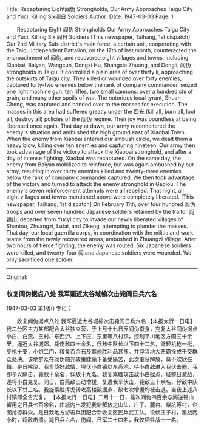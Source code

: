Title: Recapturing Eight阎伪 Strongholds, Our Army Approaches Taigu City and Yuci, Killing Six阎日 Soldiers
Author:
Date: 1947-03-03
Page: 1

　　Recapturing Eight 阎伪 Strongholds
    Our Army Approaches Taigu City and Yuci, Killing Six 阎日 Soldiers
    [This newspaper, Taihang, 1st dispatch] Our 2nd Military Sub-district's main force, a certain unit, cooperating with the Taigu Independent Battalion, on the 17th of last month, counteracted the encroachment of 阎伪, and recovered eight villages and towns, including Xiaobai, Baiyan, Wangcun, Dongxi Hu, Shangxia Zhuang, and Dongli, 阎伪 strongholds in Taigu. It controlled a plain area of over thirty li, approaching the outskirts of Taigu city. They killed or wounded over forty enemies, captured forty-two enemies below the rank of company commander, seized one light machine gun, ten rifles, two small cannons, over a hundred *shi* of grain, and many other spoils of war. The notorious local tyrant, Shuan Cheng, was captured and handed over to the masses for execution. The masses in this area had suffered greatly under the 四光 (kill all, burn all, loot all, destroy all) policies of the 阎伪 regime. Their joy was boundless at being liberated once again. That day at dawn, our army reconnoitered the enemy's situation and ambushed the high ground east of Xiaobai Town. When the enemy from Xiaobai entered our ambush circle, we dealt them a heavy blow, killing over ten enemies and capturing nineteen. Our army then took advantage of the victory to attack the Xiaobai stronghold, and after a day of intense fighting, Xiaobai was recaptured. On the same day, the enemy from Baiyan mobilized to reinforce, but was again ambushed by our army, resulting in over thirty enemies killed and twenty-three enemies below the rank of company commander captured. We then took advantage of the victory and turned to attack the enemy stronghold in Gaolou. The enemy's seven reinforcement attempts were all repelled. That night, all eight villages and towns mentioned above were completely liberated.
    [This newspaper, Taihang, 1st dispatch] On February 11th, over four hundred 阎伪 troops and over seven hundred Japanese soldiers retained by the traitor 阎锡山, departed from Yucyi city to invade our newly liberated villages of Shantou, Zhuangzi, Lutai, and Zikeng, attempting to plunder the masses. That day, our local guerrilla corps, in coordination with the militia and work teams from the newly recovered areas, ambushed in Zhuangzi Village. After two hours of fierce fighting, the enemy was routed. Six Japanese soldiers were killed, and twenty-four 阎 and Japanese soldiers were wounded. We only sacrificed one soldier.



<hr /> 

Original: 


### 收复阎伪据点八处  我军逼近太谷城榆次击毙阎日兵六名

1947-03-03
第1版()
专栏：

　　收复阎伪据点八处
    我军逼近太谷城榆次击毙阎日兵六名
    【本报太行一日电】我二分区主力某部配合太谷独立营，于上月十七日反阎伪蚕食，克复太谷阎伪据点小白、白燕、王村、东西沪、上下庄、东里等八村镇，控制平川地区方圆三十余里，逼近太谷城郊。毙伤敌四十余名，俘敌中队长以下四十二名，缴轻机枪一挺，步枪十支，小炮二门，粮食百余石及其他胜利品甚多。并俘当地大恶霸拴成于交群众处决。该地群众在阎伪四光政策蹂躏下备受痛苦，此次重获解放，莫不欢欣鼓舞。是日拂晓，我军侦好敌情，埋伏小白镇以东高地，待小白敌进入我伏击圈，我即予以痛击，毙敌十余名，俘敌十九名。我复乘胜攻击敌小白据点，经整日激战，遂将小白克复。同日，白燕敌出动增援，复遭我军伏击，毙敌三十余名，俘敌中队长以下廿三名。我旋乘胜挥戈转攻高楼敌据点，敌七次增援均被击退。当夜上述八村镇即全告光复。
    【本报太行一日电】二月十一日，榆次阎伪四百余与阎逆锡山留用之日兵七百余名，由城内出发犯我新解放之山头、庄子、麓台、紫坑等村，企图抢掠群众。是日我地方游击兵团配合新收复区民兵武工队，设伏庄子村，激战两小时，将敌击溃。毙日兵六名，伤阎、日军二十四名，我仅牺牲战士一名。
